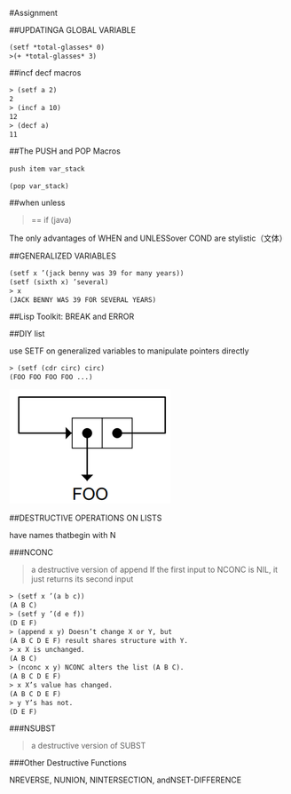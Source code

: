 #Assignment

##UPDATINGA GLOBAL VARIABLE

	(setf *total-glasses* 0)
	>(+ *total-glasses* 3)

##incf decf macros

	> (setf a 2)
	2
	> (incf a 10)
	12
	> (decf a)
	11

##The PUSH and POP Macros

`push item var_stack`

`(pop var_stack)`

##when unless
> == if (java)


The only advantages of WHEN and UNLESSover COND are stylistic（文体）

##GENERALIZED VARIABLES

	(setf x ’(jack benny was 39 for many years))
	(setf (sixth x) ’several)
	> x
	(JACK BENNY WAS 39 FOR SEVERAL YEARS)

##Lisp Toolkit: BREAK and ERROR

##DIY list

use SETF on generalized variables to manipulate pointers directly

	> (setf (cdr circ) circ)
	(FOO FOO FOO FOO ...)

![](1001.png)


##DESTRUCTIVE OPERATIONS ON LISTS

have names thatbegin with N

###NCONC

> a destructive version of append
>If the first input to NCONC is NIL, it just returns its second input


	> (setf x ’(a b c))
	(A B C)
	> (setf y ’(d e f))
	(D E F)
	> (append x y) Doesn’t change X or Y, but
	(A B C D E F) result shares structure with Y.
	> x X is unchanged.
	(A B C)
	> (nconc x y) NCONC alters the list (A B C).
	(A B C D E F)
	> x X’s value has changed.
	(A B C D E F)
	> y Y’s has not.
	(D E F)


###NSUBST

> a destructive version of SUBST

###Other Destructive Functions

NREVERSE, NUNION, NINTERSECTION, andNSET-DIFFERENCE


